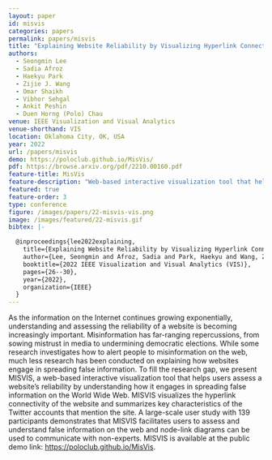 ```yaml
---
layout: paper
id: misvis
categories: papers
permalink: papers/misvis
title: "Explaining Website Reliability by Visualizing Hyperlink Connectivity"
authors: 
  - Seongmin Lee
  - Sadia Afroz
  - Haekyu Park
  - Zijie J. Wang
  - Omar Shaikh
  - Vibhor Sehgal
  - Ankit Peshin
  - Duen Horng (Polo) Chau
venue: IEEE Visualization and Visual Analytics
venue-shorthand: VIS
location: Oklahoma City, OK, USA
year: 2022
url: /papers/misvis
demo: https://poloclub.github.io/MisVis/
pdf: https://browse.arxiv.org/pdf/2210.00160.pdf
feature-title: MisVis
feature-description: "Web-based interactive visualization tool that helps users assess a website’s reliability"
featured: true 
feature-order: 3
type: conference
figure: /images/papers/22-misvis-vis.png
image: /images/featured/22-misvis.gif
bibtex: |-

  @inproceedings{lee2022explaining,
    title={Explaining Website Reliability by Visualizing Hyperlink Connectivity},
    author={Lee, Seongmin and Afroz, Sadia and Park, Haekyu and Wang, Zijie J and Shaikh, Omar and Sehqal, Vibhor and Peshin, Ankit and Chau, Duen Horng},
    booktitle={2022 IEEE Visualization and Visual Analytics (VIS)},
    pages={26--30},
    year={2022},
    organization={IEEE}
  }
---
```

    
As the information on the Internet continues growing exponentially, understanding and assessing the reliability of a website is becoming increasingly important. Misinformation has far-ranging repercussions, from sowing mistrust in media to undermining democratic elections. While some research investigates how to alert people to misinformation on the web, much less research has been conducted on explaining how websites engage in spreading false information. To fill the research gap, we present MISVIS, a web-based interactive visualization tool that helps users assess a website’s reliability by understanding how it engages in spreading false information on the World Wide Web. MISVIS visualizes the hyperlink connectivity of the website and summarizes key characteristics of the Twitter accounts that mention the site. A large-scale user study with 139 participants demonstrates that MISVIS facilitates users to assess and understand false information on the web and node-link diagrams can be used to communicate with non-experts. MISVIS is available at the public demo link: https://poloclub.github.io/MisVis.